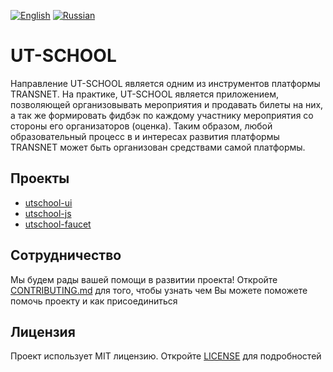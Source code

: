 [![English](https://thumb.ibb.co/jDrVkd/gb.png)](README.md) [![Russian](https://thumb.ibb.co/cjYMrJ/ru.png)](README.ru.md)  
# UT-SCHOOL
Направление UT-SCHOOL является одним из инструментов платформы TRANSNET. На практике, UT-SCHOOL является приложением, позволяющей организовывать мероприятия и продавать билеты на них, а так же формировать фидбэк по каждому участнику мероприятия со стороны его организаторов (оценка). Таким образом, любой образовательный процесс в и интересах развития платформы TRANSNET может быть организован средствами самой платформы. 

## Проекты
- [utschool-ui](https://github.com/u-transnet/utschool-ui)
- [utschool-js](https://github.com/u-transnet/utschool-js)
- [utschool-faucet](https://github.com/u-transnet/utschool-faucet)

## Сотрудничество
Мы будем рады вашей помощи в развитии проекта! Откройте [CONTRIBUTING.md]() для того, чтобы узнать чем Вы можете поможете помочь проекту и как присоединиться

## Лицензия
Проект использует MIT лицензию. Откройте [LICENSE]() для подробностей
